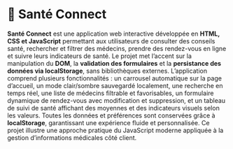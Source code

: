 # 🏥 Santé Connect

**Santé Connect** est une application web interactive développée en **HTML, CSS et JavaScript** permettant aux utilisateurs de consulter des conseils santé, rechercher et filtrer des médecins, prendre des rendez-vous en ligne et suivre leurs indicateurs de santé. Le projet met l’accent sur la manipulation du **DOM**, la **validation des formulaires** et la **persistance des données via localStorage**, sans bibliothèques externes. L’application comprend plusieurs fonctionnalités : un carrousel automatique sur la page d’accueil, un mode clair/sombre sauvegardé localement, une recherche en temps réel, une liste de médecins filtrable et favorisables, un formulaire dynamique de rendez-vous avec modification et suppression, et un tableau de suivi de santé affichant des moyennes et des indicateurs visuels selon les valeurs. Toutes les données et préférences sont conservées grâce à **localStorage**, garantissant une expérience fluide et personnalisée. Ce projet illustre une approche pratique du JavaScript moderne appliquée à la gestion d’informations médicales côté client.
